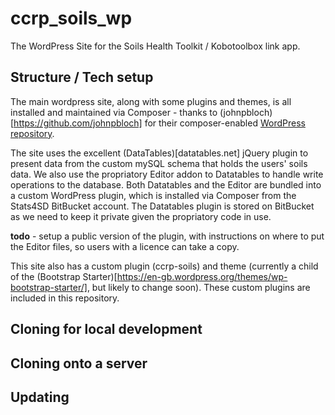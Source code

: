 # ccrp_soils_wp
The WordPress Site for the Soils Health Toolkit / Kobotoolbox link app.

## Structure / Tech setup
The main wordpress site, along with some plugins and themes, is all installed and maintained via Composer - thanks to (johnpbloch)[https://github.com/johnpbloch] for their composer-enabled [WordPress repository](https://github.com/johnpbloch/wordpress).

The site uses the excellent (DataTables)[datatables.net] jQuery plugin to present data from the custom mySQL schema that holds the users' soils data. We also use the propriatory Editor addon to Datatables to handle write operations to the database. Both Datatables and the Editor are bundled into a custom WordPress plugin, which is installed via Composer from the Stats4SD BitBucket account. The Datatables plugin is stored on BitBucket as we need to keep it private given the propriatory code in use. 

**todo** - setup a public version of the plugin, with instructions on where to put the Editor files, so users with a licence can take a copy.

This site also has a custom plugin (ccrp-soils) and theme (currently a child of the (Bootstrap Starter)[https://en-gb.wordpress.org/themes/wp-bootstrap-starter/], but likely to change soon). These custom plugins are included in this repository.

## Cloning for local development


## Cloning onto a server


## Updating
